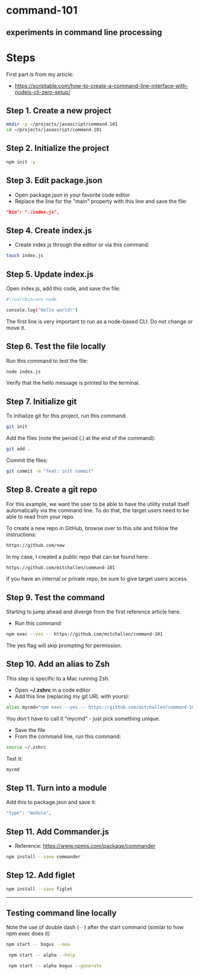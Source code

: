 command-101
==

experiments in command line processing
--

# Steps 

First part is from my article:

* https://scriptable.com/how-to-create-a-command-line-interface-with-nodejs-cli-zero-setup/

## Step 1. Create a new project

```sh
mkdir -p ~/projects/javascript/command-101
cd ~/projects/javascript/command-101
```

## Step 2. Initialize the project

```sh
npm init -y
```

## Step 3. Edit package.json

* Open package.json in your favorite code editor
* Replace the line for the "main" property with this line and save the file:

```json
"bin": "./index.js",
```

## Step 4. Create index.js
* Create index.js through the editor or via this command:

```sh
touch index.js
```

## Step 5. Update index.js
Open index.js, add this code, and save the file:

```sh
#!/usr/bin/env node

console.log("Hello world!")
```

The first line is very important to run as a node-based CLI.  Do not change or move it.

## Step 6. Test the file locally

Run this command to test the file:

```sh
node index.js
```

Verify that the hello message is printed to the terminal.

## Step 7. Initialize git
To initialize git for this project, run this command:

```sh
git init 
```

Add the files (note the period (.) at the end of the command):

```sh
git add .
```
Commit the files:

```sh
git commit -m "feat: init commit"
```

## Step 8. Create a git repo

For this example, we want the user to be able to have the utility install itself automatically via the command line. To do that, the target users need to be able to read from your repo.  

To create a new repo in GitHub, browse over to this site and follow the instructions:

```sh
https://github.com/new
```

In my case, I created a public repo that can be found here:

```sh
https://github.com/mitchallen/command-101
```

If you have an internal or private repo, be sure to give target users access.

## Step 9. Test the command

Starting to jump ahead and diverge from the first reference article here.

* Run this command:

```sh
npm exec --yes -- https://github.com/mitchallen/command-101
```

The yes flag will skip prompting for permission.

## Step 10. Add an alias to Zsh

This step is specific to a Mac running Zsh.

* Open **~/.zshrc** in a code editor
* Add this line (replacing my git URL with yours):

```sh
alias mycmd="npm exec --yes -- https://github.com/mitchallen/command-101";
```

You don't have to call it "mycmd" - just pick something unique.

* Save the file
* From the command line, run this command:

```sh
source ~/.zshrc
```

Test it:

```sh
mycmd
```

## Step 11. Turn into a module

Add this to package.json and save it:

```sh
"type": "module",
```

## Step 11. Add Commander.js

* Reference:  https://www.npmjs.com/package/commander

```sh
npm install --save commander
```

## Step 12. Add figlet

```sh
npm install --save figlet
```
* * *

## Testing command line locally

Note the use of double dash (`--`) after the start command (similar to how npm exec does it)

```sh
npm start -- bogus --moo
```

```sh
 npm start -- alpha --help
```

```sh
 npm start -- alpha bogus --generate
```
